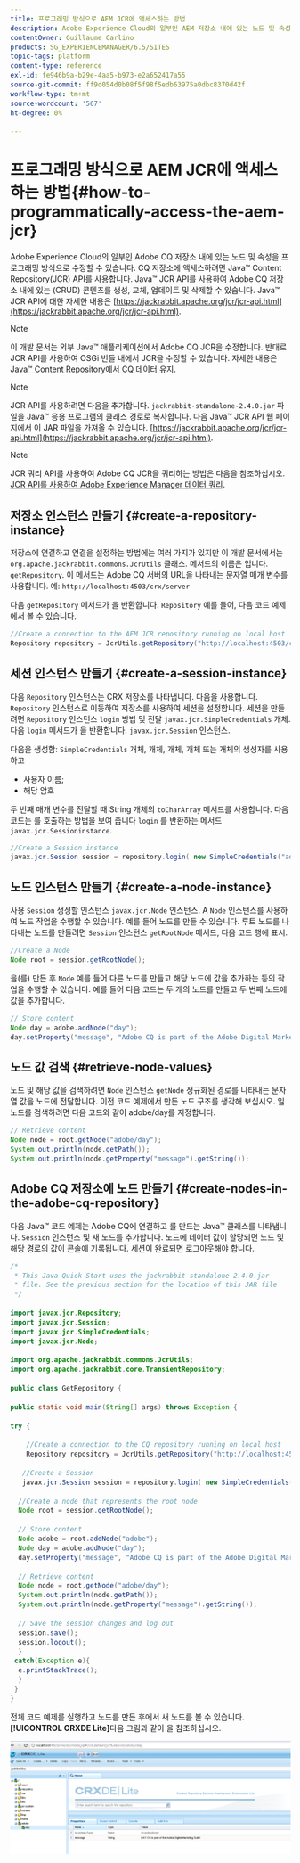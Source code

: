 ```yaml
---
title: 프로그래밍 방식으로 AEM JCR에 액세스하는 방법
description: Adobe Experience Cloud의 일부인 AEM 저장소 내에 있는 노드 및 속성을 프로그래밍 방식으로 수정할 수 있습니다
contentOwner: Guillaume Carlino
products: SG_EXPERIENCEMANAGER/6.5/SITES
topic-tags: platform
content-type: reference
exl-id: fe946b9a-b29e-4aa5-b973-e2a652417a55
source-git-commit: ff9d054d0b08f5f98f5edb63975a0dbc8370d42f
workflow-type: tm+mt
source-wordcount: '567'
ht-degree: 0%

---
```


# 프로그래밍 방식으로 AEM JCR에 액세스하는 방법{#how-to-programmatically-access-the-aem-jcr}

Adobe Experience Cloud의 일부인 Adobe CQ 저장소 내에 있는 노드 및 속성을 프로그래밍 방식으로 수정할 수 있습니다. CQ 저장소에 액세스하려면 Java™ Content Repository(JCR) API를 사용합니다. Java™ JCR API를 사용하여 Adobe CQ 저장소 내에 있는 (CRUD) 콘텐츠를 생성, 교체, 업데이트 및 삭제할 수 있습니다. Java™ JCR API에 대한 자세한 내용은 [https://jackrabbit.apache.org/jcr/jcr-api.html](https://jackrabbit.apache.org/jcr/jcr-api.html).

>[!NOTE]
>
>이 개발 문서는 외부 Java™ 애플리케이션에서 Adobe CQ JCR을 수정합니다. 반대로 JCR API를 사용하여 OSGi 번들 내에서 JCR을 수정할 수 있습니다. 자세한 내용은 [Java™ Content Repository에서 CQ 데이터 유지](https://helpx.adobe.com/experience-manager/using/persisting-cq-data-java-content1.html).

>[!NOTE]
>
JCR API를 사용하려면 다음을 추가합니다. `jackrabbit-standalone-2.4.0.jar` 파일을 Java™ 응용 프로그램의 클래스 경로로 복사합니다. 다음 Java™ JCR API 웹 페이지에서 이 JAR 파일을 가져올 수 있습니다. [https://jackrabbit.apache.org/jcr/jcr-api.html](https://jackrabbit.apache.org/jcr/jcr-api.html).

>[!NOTE]
>
JCR 쿼리 API를 사용하여 Adobe CQ JCR을 쿼리하는 방법은 다음을 참조하십시오. [JCR API를 사용하여 Adobe Experience Manager 데이터 쿼리](https://helpx.adobe.com/experience-manager/using/querying-experience-manager-data-using1.html).

## 저장소 인스턴스 만들기 {#create-a-repository-instance}

저장소에 연결하고 연결을 설정하는 방법에는 여러 가지가 있지만 이 개발 문서에서는 `org.apache.jackrabbit.commons.JcrUtils` 클래스. 메서드의 이름은 입니다. `getRepository`. 이 메서드는 Adobe CQ 서버의 URL을 나타내는 문자열 매개 변수를 사용합니다. 예: `http://localhost:4503/crx/server`

다음 `getRepository` 메서드가 을 반환합니다. `Repository` 예를 들어, 다음 코드 예제에서 볼 수 있습니다.

```java
//Create a connection to the AEM JCR repository running on local host
Repository repository = JcrUtils.getRepository("http://localhost:4503/crx/server");
```

## 세션 인스턴스 만들기 {#create-a-session-instance}

다음 `Repository` 인스턴스는 CRX 저장소를 나타냅니다. 다음을 사용합니다. `Repository` 인스턴스로 이동하여 저장소를 사용하여 세션을 설정합니다. 세션을 만들려면 `Repository` 인스턴스 `login` 방법 및 전달 `javax.jcr.SimpleCredentials` 개체. 다음 `login` 메서드가 을 반환합니다. `javax.jcr.Session` 인스턴스.

다음을 생성함: `SimpleCredentials` 개체, 개체, 개체, 개체 또는 개체의 생성자를 사용하고

* 사용자 이름;
* 해당 암호

두 번째 매개 변수를 전달할 때 String 개체의 `toCharArray` 메서드를 사용합니다. 다음 코드는 를 호출하는 방법을 보여 줍니다 `login` 를 반환하는 메서드 `javax.jcr.Sessioninstance`.

```java
//Create a Session instance
javax.jcr.Session session = repository.login( new SimpleCredentials("admin", "admin".toCharArray()));
```

## 노드 인스턴스 만들기 {#create-a-node-instance}

사용 `Session` 생성할 인스턴스 `javax.jcr.Node` 인스턴스. A `Node` 인스턴스를 사용하여 노드 작업을 수행할 수 있습니다. 예를 들어 노드를 만들 수 있습니다. 루트 노드를 나타내는 노드를 만들려면 `Session` 인스턴스 `getRootNode` 메서드, 다음 코드 행에 표시.

```java
//Create a Node
Node root = session.getRootNode();
```

을(를) 만든 후 `Node` 예를 들어 다른 노드를 만들고 해당 노드에 값을 추가하는 등의 작업을 수행할 수 있습니다. 예를 들어 다음 코드는 두 개의 노드를 만들고 두 번째 노드에 값을 추가합니다.

```java
// Store content
Node day = adobe.addNode("day");
day.setProperty("message", "Adobe CQ is part of the Adobe Digital Marketing Suite!");
```

## 노드 값 검색 {#retrieve-node-values}

노드 및 해당 값을 검색하려면 `Node` 인스턴스 `getNode` 정규화된 경로를 나타내는 문자열 값을 노드에 전달합니다. 이전 코드 예제에서 만든 노드 구조를 생각해 보십시오. 일 노드를 검색하려면 다음 코드와 같이 adobe/day를 지정합니다.

```java
// Retrieve content
Node node = root.getNode("adobe/day");
System.out.println(node.getPath());
System.out.println(node.getProperty("message").getString());
```

## Adobe CQ 저장소에 노드 만들기 {#create-nodes-in-the-adobe-cq-repository}

다음 Java™ 코드 예제는 Adobe CQ에 연결하고 를 만드는 Java™ 클래스를 나타냅니다. `Session` 인스턴스 및 새 노드를 추가합니다. 노드에 데이터 값이 할당되면 노드 및 해당 경로의 값이 콘솔에 기록됩니다. 세션이 완료되면 로그아웃해야 합니다.

```java
/*
 * This Java Quick Start uses the jackrabbit-standalone-2.4.0.jar
 * file. See the previous section for the location of this JAR file
 */

import javax.jcr.Repository;
import javax.jcr.Session;
import javax.jcr.SimpleCredentials;
import javax.jcr.Node;

import org.apache.jackrabbit.commons.JcrUtils;
import org.apache.jackrabbit.core.TransientRepository;

public class GetRepository {

public static void main(String[] args) throws Exception {

try {

    //Create a connection to the CQ repository running on local host
    Repository repository = JcrUtils.getRepository("http://localhost:4503/crx/server");

   //Create a Session
   javax.jcr.Session session = repository.login( new SimpleCredentials("admin", "admin".toCharArray()));

  //Create a node that represents the root node
  Node root = session.getRootNode();

  // Store content
  Node adobe = root.addNode("adobe");
  Node day = adobe.addNode("day");
  day.setProperty("message", "Adobe CQ is part of the Adobe Digital Marketing Suite!");

  // Retrieve content
  Node node = root.getNode("adobe/day");
  System.out.println(node.getPath());
  System.out.println(node.getProperty("message").getString());

  // Save the session changes and log out
  session.save();
  session.logout();
  }
 catch(Exception e){
  e.printStackTrace();
  }
 }
}
```

전체 코드 예제를 실행하고 노드를 만든 후에서 새 노드를 볼 수 있습니다. **[!UICONTROL CRXDE Lite]**&#x200B;다음 그림과 같이 을 참조하십시오.

![chlimage_1-68](assets/chlimage_1-68a.png)
